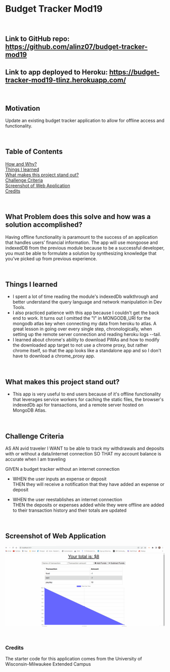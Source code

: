 # Budget Tracker Mod19

<br/>

## **Link** to GitHub repo: https://github.com/alinz07/budget-tracker-mod19

## **Link** to app deployed to Heroku: https://budget-tracker-mod19-tlinz.herokuapp.com/

<br/>

## **Motivation**

Update an existing budget tracker application to allow for offline access and functionality.

<br/>

## **Table of Contents**

[How and Why?](#what-problem-does-this-solve-and-how-was-a-solution-accomplished) <br/>
[Things I learned](#things-i-learned) <br/>
[What makes this project stand out?](#what-makes-this-project-stand-out) <br/>
[Challenge Criteria](#challenge-criteria)<br/>
[Screenshot of Web Application](#screenshot-of-web-application)<br/>
[Credits](#credits)<br/>

<br/>

## **What Problem does this solve and how was a solution accomplished?**

Having offline functionality is paramount to the success of an application that handles users’ financial information. The app will use mongoose and indexedDB from the previous module because to be a successful developer, you must be able to formulate a solution by synthesizing knowledge that you’ve picked up from previous experience.

<br/>

## **Things I learned**

-   I spent a lot of time reading the module's indexedDb walkthrough and better understand the query language and network manipulation in Dev Tools.
-   I also practiced patience with this app because I couldn't get the back end to work. It turns out I omitted the "I" in MONGODB_URI for the mongodb atlas key when connecting my data from heroku to atlas. A great lesson in going over every single step, chronologically, when setting up the remote server connection and reading heroku logs --tail.
-   I learned about chrome's ability to download PWAs and how to modify the downloaded app target to not use a chrome proxy, but rather chrome itself, so that the app looks like a standalone app and so I don't have to download a chrome_proxy app.

<br/>

## **What makes this project stand out?**

-   This app is very useful to end users because of it's offline functionality that leverages service workers for caching the static files, the browser's indexedDb api for transactions, and a remote server hosted on MongoDB Atlas.

<br/>

## **Challenge Criteria**

AS AN avid traveler
I WANT to be able to track my withdrawals and deposits with or without a data/internet connection
SO THAT my account balance is accurate when I am traveling

GIVEN a budget tracker without an internet connection<br/>

-   WHEN the user inputs an expense or deposit<br/>
    THEN they will receive a notification that they have added an expense or deposit

-   WHEN the user reestablishes an internet connection<br/>
    THEN the deposits or expenses added while they were offline are added to their transaction history and their totals are updated

    <br/>

## **Screenshot of Web Application**

![gif-of-webapp](./public/img/mod-19.gif)

<br/>

### **Credits**

The starter code for this application comes from the University of Wisconsin-Milwaukee Extended Campus
